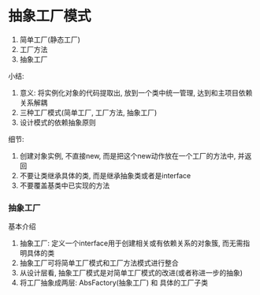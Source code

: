 # 抽象工厂模式
1. 简单工厂(静态工厂)
1. 工厂方法
1. 抽象工厂

小结:
1. 意义: 将实例化对象的代码提取出, 放到一个类中统一管理, 达到和主项目依赖关系解耦
1. 三种工厂模式(简单工厂, 工厂方法, 抽象工厂)
1. 设计模式的依赖抽象原则

细节:
1. 创建对象实例, 不直接new, 而是把这个new动作放在一个工厂的方法中, 并返回
1. 不要让类继承具体的类, 而是继承抽象类或者是interface
1. 不要覆盖基类中已实现的方法

### 抽象工厂
基本介绍
1. 抽象工厂: 定义一个interface用于创建相关或有依赖关系的对象簇, 而无需指明具体的类
1. 抽象工厂可将简单工厂模式和工厂方法模式进行整合
1. 从设计层看, 抽象工厂模式是对简单工厂模式的改进(或者称进一步的抽象)
1. 将工厂抽象成两层: AbsFactory(抽象工厂) 和 具体的工厂子类